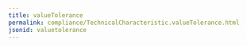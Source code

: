 ```yaml
---
title: valueTolerance
permalink: compliance/TechnicalCharacteristic.valueTolerance.html
jsonid: valuetolerance
---
```

